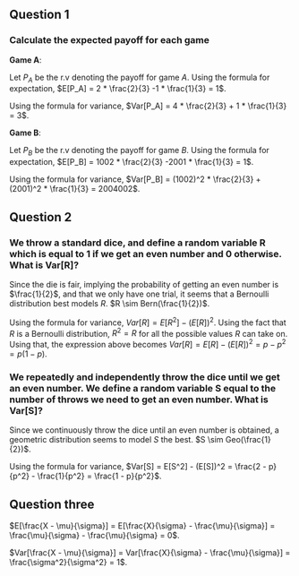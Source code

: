 ## Question 1

### Calculate the expected payoff for each game
**Game A**:


Let $P_A$ be the r.v denoting the payoff for game $A$. Using the formula for expectation,
$E[P_A] = 2 * \frac{2}{3} -1 * \frac{1}{3} = 1$.

Using the formula for variance, 
$Var[P_A] = 4 * \frac{2}{3} + 1 * \frac{1}{3} = 3$.

**Game B**:

Let $P_B$ be the r.v denoting the payoff for game $B$. Using the formula for expectation,
$E[P_B] = 1002 * \frac{2}{3} -2001 * \frac{1}{3} = 1$.

Using the formula for variance,
$Var[P_B] = (1002)^2 * \frac{2}{3} + (2001)^2 * \frac{1}{3} = 2004002$.


## Question 2

### We throw a standard dice, and define a random variable R which is equal to 1 if we get an even number and 0 otherwise. What is Var[R]?
Since the die is fair, implying the probability of getting an even number is $\frac{1}{2}$, and that we only have 
one trial, it seems that a Bernoulli distribution best models $R$. $R \sim Bern(\frac{1}{2})$.

Using the formula for variance, $Var[R] = E[R^2] - (E[R])^2$. Using the fact that $R$ is a Bernoulli distribution,
$R^2 = R$ for all the possible values $R$ can take on. Using that, the expression above becomes
$Var[R] = E[R] - (E[R])^2 = p - p^2 = p(1 - p)$.

### We repeatedly and independently throw the dice until we get an even number. We define a random variable S equal to the number of throws we need to get an even number. What is Var[S]? 
Since we continuously throw the dice until an even number is obtained, a geometric distribution seems to model $S$ the best.
$S \sim Geo(\frac{1}{2})$.

Using the formula for variance, $Var[S] = E[S^2] - (E[S])^2 = \frac{2 - p}{p^2} - \frac{1}{p^2} = \frac{1 - p}{p^2}$.

## Question three
    
$E[\frac{X - \mu}{\sigma}] = E[\frac{X}{\sigma} - \frac{\mu}{\sigma}] = \frac{\mu}{\sigma} - \frac{\mu}{\sigma} = 0$. 

$Var[\frac{X - \mu}{\sigma}] = Var[\frac{X}{\sigma} - \frac{\mu}{\sigma}] = \frac{\sigma^2}{\sigma^2} = 1$. 
